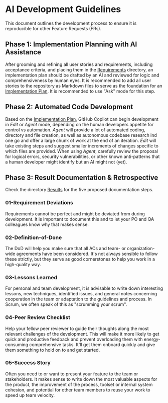 # AI Development Guidelines

This document outlines the development process to ensure it is reproducible for other Feature Requests (FRs).

## Phase 1: Implementation Planning with AI Assistance

After grooming and refining all user stories and requirements, including acceptance criteria, and placing them in the [Requirements](/../requirements) directory, an implementation plan should be drafted by an AI and reviewed for logic and comprehensiveness by human eyes. It is recommended to add all user stories to the repository as Markdown files to serve as the foundation for an [Implementation Plan](../requirements/implementation-plan.md). It is recommended to use "Ask" mode for this step.

## Phase 2: Automated Code Development

Based on the [Implementation Plan](../requirements/implementation-plan.md), GitHub Copilot can begin development in *Edit* or *Agent* mode, depending on the human developers appetite for control vs automation. *Agent* will provide a lot of automated coding, directory and file creation, as well as autonomous codebase research ind one go and offer a large chunk of work at the end of an iteration. *Edit* will take existing steps and suggest smaller increments of changes specific to which files are provided.
When using *Agent*, carefully review the proposal for logical errors, security vulnerabilities, or other known anti-patterns that a human developer might identify but an AI might not (yet).

## Phase 3: Result Documentation & Retrospective

Check the directory [Results](../results) for the five proposed documentation steps.

### 01-Requirement Deviations

Requirements cannot be perfect and might be deviated from during development. It is important to document this and to let your PO and QA colleagues know why that makes sense.

### 02-Definition-of-Done

The DoD will help you make sure that all ACs and team- or organization-wide agreements have been considered. It's not always sensible to follow these strictly, but they serve as good cornerstones to help you work in a high-quality way.

### 03-Lessons Learned

For personal and team development, it is advisable to write down interesting lessons, new techniques, identified issues, and general notes concerning cooperation in the team or adaptation to the guidelines and process. In Scrum, we often speak of this as "scrumming your scrum".

### 04-Peer Review Checklist

Help your fellow peer reviewer to guide their thoughts along the most relevant challenges of the development. This will make it more likely to get quick and productive feedback and prevent overloading them with energy-consuming comprehensive tasks. It'll get them onboard quickly and give them something to hold on to and get started.

### 05-Success Story

Often you need to or want to present your feature to the team or stakeholders. It makes sense to write down the most valuable aspects for the product, the improvement of the process, toolset or internal system cohesion, and potential for other team members to reuse your work to speed up team velocity.
